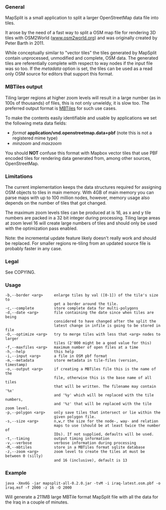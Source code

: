 
### General

MapSplit is a small application to split a larger OpenStreetMap data file into tiles. 

It arose by the need of a fast way to split a OSM map file for rendering 3D tiles with OSM2World (www.osm2world.org) and was originally 
created by Peter Barth in 2011.

While conceptually similar to "vector tiles" the tiles generated by MapSplit contain unprocessed, unmodified and complete, OSM data. 
The generated tiles are referentially complete with respect to way nodes if the input file was so too. If the _metadata_ option
is set, the tiles can be used as a read only OSM source for editors that support this format.

### MBTiles output

Tiling larger regions at higher zoom levels will result in a large number (as in 100s of thousands) of files, this is
not only unwieldy, it is slow too. The preferred output format is [MBTiles](https://github.com/mapbox/mbtiles-spec) for such use
cases. 

To make the contents easily identifiable and usable by applications we set the following meta data fields:

* _format_ __application/vnd.openstreetmap.data+pbf__ (note this is not a registered mime type)
* _minzoom_ and _maxzoom_

You should __NOT__ confuse this format with Mapbox vector tiles that use PBF encoded tiles for rendering data generated from, among
other sources, OpenStreetMap.

### Limitations

The current implementation keeps the data structures required for assigning OSM objects to tiles in main memory. With 4GB of main memory 
you can parse maps with up to 100 million nodes, however, memory usage also depends on the number of tiles that got changed.

The maximum zoom levels tiles can be produced at is 16, as x and y tile numbers are packed in a 32 bit integer during processing. 
Tiling large areas at zoom level 16 will create large numbers of tiles and should only be used with the optimization pass enabled. 

Note: the incremental update feature likely doesn't really work and should be replaced. For smaller regions re-tiling from an updated 
source file is probably faster in any case.

### Legal

See COPYING.

### Usage

    -b,--border <arg>     enlarge tiles by val ([0-1]) of the tile's size to
                          get a border around the tile.
    -c,--complete         store complete data for multi-polygons
    -d,--date <arg>       file containing the date since when tiles are being
                          considered to have changed after the split the
                          latest change in infile is going to be stored in file
    -O,--optimize <arg>   try to merge tiles with less that <arg> nodes to larger
                          tiles (2'000 might be a good value for this) 
    -f,--maxfiles <arg>   maximum number of open files at a time
    -h,--help             this help
    -i,--input <arg>      a file in OSM pbf format
    -m,--metadata         store metadata in tile-files (version, timestamp)
    -o,--output <arg>     if creating a MBTiles file this is the name of the
                          file, otherwise this is the base name of all tiles
                          that will be written. The filename may contain '%x'
                          and '%y' which will be replaced with the tile numbers, 
                          and '%z' that will be replaced with the tile zoom level.
    -p,--polygon <arg>    only save tiles that intersect or lie within the
                          given polygon file.
    -s,--size <arg>       n,w,r the size for the node-, way- and relation
                          maps to use (should be at least twice the number of
                          IDs). If not supplied, defaults will be used.
    -t,--timing           output timing information
    -v,--verbose          verbose information during processing
    -M,--mbtiles          store in a MBTiles format sqlite database
    -z,--zoom <arg>       zoom level to create the tiles at must be between 0 (silly)
                          and 16 (inclusive), default is 13

### Example

    java -Xmx6G -jar mapsplit-all-0.2.0.jar -tvM -i iraq-latest.osm.pbf -o iraq.msf -f 2000 -z 16 -O 2000

 Will generate a 211MB large MBTile format MapSplit file with all the data for the Iraq in a couple of minutes.
